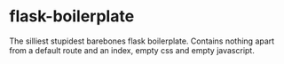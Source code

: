 # flask-boilerplate
The silliest stupidest barebones flask boilerplate.
Contains nothing apart from a default route and an index, empty css and empty javascript. 
